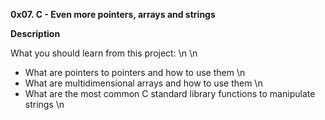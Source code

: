**0x07. C - Even more pointers, arrays and strings**

**Description**

What you should learn from this project: \n
\n
- What are pointers to pointers and how to use them \n
- What are multidimensional arrays and how to use them \n
- What are the most common C standard library functions to manipulate strings \n
